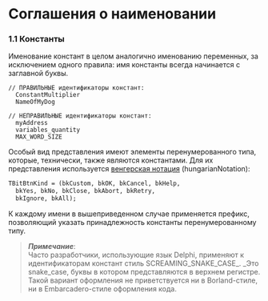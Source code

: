 # Соглашения о наименовании

### 1.1 Константы

Именование констант в целом аналогично именованию переменных, за исключением одного правила: имя константы всегда начинается с заглавной буквы.

```
// ПРАВИЛЬНЫЕ идентификаторы констант:
  ConstantMultiplier
  NameOfMyDog

// НЕПРАВИЛЬНЫЕ идентификаторы констант:
  myAddress
  variables_quantity
  MAX_WORD_SIZE
```

Особый вид представления имеют элементы перенумерованного типа, которые, технически, также являются константами. Для их представления используется [венгерская нотация](https://ru.wikipedia.org/wiki/%D0%92%D0%B5%D0%BD%D0%B3%D0%B5%D1%80%D1%81%D0%BA%D0%B0%D1%8F_%D0%BD%D0%BE%D1%82%D0%B0%D1%86%D0%B8%D1%8F) \(hungarianNotation\):

```Pascal
TBitBtnKind = (bkCustom, bkOK, bkCancel, bkHelp, 
  bkYes, bkNo, bkClose, bkAbort, bkRetry, 
  bkIgnore, bkAll);
```

К каждому имени в вышеприведенном случае применяется префикс, позволяющий указать принадлежность константы перенумерованному типу.

> _**Примечание**_:  
> Часто разработчики, использующие язык Delphi, применяют к идентификаторам констант стиль SCREAMING\_SNAKE\_CASE_. _Это snake\_case, буквы в котором представляются в верхнем регистре. Такой вариант оформления не приветствуется ни в Borland-стиле, ни в Embarcadero-стиле оформления кода.



